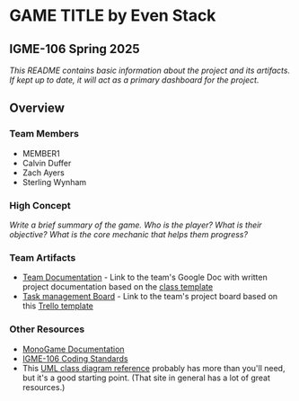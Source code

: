 # **GAME TITLE** by Even Stack
## IGME-106 Spring 2025

_This README contains basic information about the project and its artifacts. If kept up to date, it will act as a primary dashboard for the project._

## Overview
### Team Members
- MEMBER1
- Calvin Duffer
- Zach Ayers
- Sterling Wynham

### High Concept
_Write a *brief* summary of the game. Who is the player? What is their objective? What is the core mechanic that helps them progress?_

### Team Artifacts
- [Team Documentation](TBD) - Link to the team's Google Doc with written project documentation based on the [class template](https://docs.google.com/document/d/1WGPmqIiotSd6HCaVUD_K1zFxrxVTOeWTxrCNCpBh0lk/edit?usp=sharing)
- [Task management Board](TBD) - Link to the team's project board based on this [Trello template](https://trello.com/b/FYbymkCg/template-gdd-project-board)

### Other Resources
- [MonoGame Documentation](http://www.monogame.net/documentation/?page=main)
- [IGME-106 Coding Standards](https://people.rit.edu/edcigm/gdaps/CodingStandards.html)
- This [UML class diagram reference](http://agilemodeling.com/artifacts/classDiagram.htm) probably has more than you'll need, but it's a good starting point. (That site in general has a lot of great resources.)
